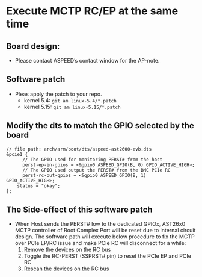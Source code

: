 # Execute MCTP RC/EP at the same time
## Board design:
- Please contact ASPEED’s contact window for the AP-note.
## Software patch
- Pleas apply the patch to your repo.
  - kernel 5.4:
        ```
        git am linux-5.4/*.patch
        ```
  - kernel 5.15:
        ```
        git am linux-5.15/*.patch
        ``` 
## Modify the dts to match the GPIO selected by the board
```
// file path: arch/arm/boot/dts/aspeed-ast2600-evb.dts
&pcie1 {
      // The GPIO used for monitoring PERST# from the host
      perst-ep-in-gpios = <&gpio0 ASPEED_GPIO(B, 0) GPIO_ACTIVE_HIGH>;
      // The GPIO used output the PERST# from the BMC PCIe RC
      perst-rc-out-gpios = <&gpio0 ASPEED_GPIO(B, 1) GPIO_ACTIVE_HIGH>;
 	status = "okay";
};
```
## The Side-effect of this software patch
- When Host sends the PERST# low to the dedicated GPIOx, AST26x0 MCTP controller of Root Complex Port will be reset due to internal circuit design. The software path will execute below procedure to fix the MCTP over PCIe EP/RC issue and make PCIe RC will disconnect for a while:
  1. Remove the devices on the RC bus
  2. Toggle the RC-PERST (SSPRST# pin) to reset the PCIe EP and PCIe RC
  3. Rescan the devices on the RC bus